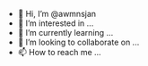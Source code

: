 - 👋 Hi, I’m @awmnsjan
- 👀 I’m interested in ...
- 🌱 I’m currently learning ...
- 💞️ I’m looking to collaborate on ...
- 📫 How to reach me ...

<!---
awmnsjan/awmnsjan is a ✨ special ✨ repository because its `README.md` (this file) appears on your GitHub profile.
You can click the Preview link to take a look at your changes.
--->
